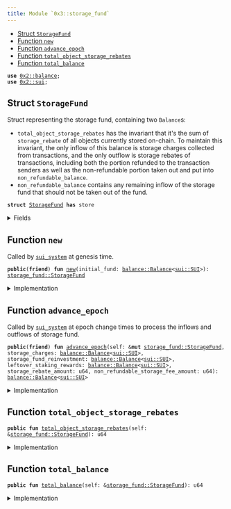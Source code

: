 ```yaml
---
title: Module `0x3::storage_fund`
---
```




-  [Struct `StorageFund`](#0x3_storage_fund_StorageFund)
-  [Function `new`](#0x3_storage_fund_new)
-  [Function `advance_epoch`](#0x3_storage_fund_advance_epoch)
-  [Function `total_object_storage_rebates`](#0x3_storage_fund_total_object_storage_rebates)
-  [Function `total_balance`](#0x3_storage_fund_total_balance)


<pre><code><b>use</b> <a href="../sui-framework/balance.md#0x2_balance">0x2::balance</a>;
<b>use</b> <a href="../sui-framework/sui.md#0x2_sui">0x2::sui</a>;
</code></pre>



<a name="0x3_storage_fund_StorageFund"></a>

## Struct `StorageFund`

Struct representing the storage fund, containing two <code>Balance</code>s:
- <code>total_object_storage_rebates</code> has the invariant that it's the sum of <code>storage_rebate</code> of
all objects currently stored on-chain. To maintain this invariant, the only inflow of this
balance is storage charges collected from transactions, and the only outflow is storage rebates
of transactions, including both the portion refunded to the transaction senders as well as
the non-refundable portion taken out and put into <code>non_refundable_balance</code>.
- <code>non_refundable_balance</code> contains any remaining inflow of the storage fund that should not
be taken out of the fund.


<pre><code><b>struct</b> <a href="../sui-system/storage_fund.md#0x3_storage_fund_StorageFund">StorageFund</a> <b>has</b> store
</code></pre>



<details>
<summary>Fields</summary>


<dl>
<dt>
<code>total_object_storage_rebates: <a href="../sui-framework/balance.md#0x2_balance_Balance">balance::Balance</a>&lt;<a href="../sui-framework/sui.md#0x2_sui_SUI">sui::SUI</a>&gt;</code>
</dt>
<dd>

</dd>
<dt>
<code>non_refundable_balance: <a href="../sui-framework/balance.md#0x2_balance_Balance">balance::Balance</a>&lt;<a href="../sui-framework/sui.md#0x2_sui_SUI">sui::SUI</a>&gt;</code>
</dt>
<dd>

</dd>
</dl>


</details>

<a name="0x3_storage_fund_new"></a>

## Function `new`

Called by <code><a href="../sui-system/sui_system.md#0x3_sui_system">sui_system</a></code> at genesis time.


<pre><code><b>public</b>(<b>friend</b>) <b>fun</b> <a href="../sui-system/storage_fund.md#0x3_storage_fund_new">new</a>(initial_fund: <a href="../sui-framework/balance.md#0x2_balance_Balance">balance::Balance</a>&lt;<a href="../sui-framework/sui.md#0x2_sui_SUI">sui::SUI</a>&gt;): <a href="../sui-system/storage_fund.md#0x3_storage_fund_StorageFund">storage_fund::StorageFund</a>
</code></pre>



<details>
<summary>Implementation</summary>


<pre><code><b>public</b>(package) <b>fun</b> <a href="../sui-system/storage_fund.md#0x3_storage_fund_new">new</a>(initial_fund: Balance&lt;SUI&gt;) : <a href="../sui-system/storage_fund.md#0x3_storage_fund_StorageFund">StorageFund</a> {
    <a href="../sui-system/storage_fund.md#0x3_storage_fund_StorageFund">StorageFund</a> {
        // At the beginning there's no <a href="../sui-framework/object.md#0x2_object">object</a> in the storage yet
        total_object_storage_rebates: <a href="../sui-framework/balance.md#0x2_balance_zero">balance::zero</a>(),
        non_refundable_balance: initial_fund,
    }
}
</code></pre>



</details>

<a name="0x3_storage_fund_advance_epoch"></a>

## Function `advance_epoch`

Called by <code><a href="../sui-system/sui_system.md#0x3_sui_system">sui_system</a></code> at epoch change times to process the inflows and outflows of storage fund.


<pre><code><b>public</b>(<b>friend</b>) <b>fun</b> <a href="../sui-system/storage_fund.md#0x3_storage_fund_advance_epoch">advance_epoch</a>(self: &<b>mut</b> <a href="../sui-system/storage_fund.md#0x3_storage_fund_StorageFund">storage_fund::StorageFund</a>, storage_charges: <a href="../sui-framework/balance.md#0x2_balance_Balance">balance::Balance</a>&lt;<a href="../sui-framework/sui.md#0x2_sui_SUI">sui::SUI</a>&gt;, storage_fund_reinvestment: <a href="../sui-framework/balance.md#0x2_balance_Balance">balance::Balance</a>&lt;<a href="../sui-framework/sui.md#0x2_sui_SUI">sui::SUI</a>&gt;, leftover_staking_rewards: <a href="../sui-framework/balance.md#0x2_balance_Balance">balance::Balance</a>&lt;<a href="../sui-framework/sui.md#0x2_sui_SUI">sui::SUI</a>&gt;, storage_rebate_amount: u64, non_refundable_storage_fee_amount: u64): <a href="../sui-framework/balance.md#0x2_balance_Balance">balance::Balance</a>&lt;<a href="../sui-framework/sui.md#0x2_sui_SUI">sui::SUI</a>&gt;
</code></pre>



<details>
<summary>Implementation</summary>


<pre><code><b>public</b>(package) <b>fun</b> <a href="../sui-system/storage_fund.md#0x3_storage_fund_advance_epoch">advance_epoch</a>(
    self: &<b>mut</b> <a href="../sui-system/storage_fund.md#0x3_storage_fund_StorageFund">StorageFund</a>,
    storage_charges: Balance&lt;SUI&gt;,
    storage_fund_reinvestment: Balance&lt;SUI&gt;,
    leftover_staking_rewards: Balance&lt;SUI&gt;,
    storage_rebate_amount: u64,
    non_refundable_storage_fee_amount: u64,
) : Balance&lt;SUI&gt; {
    // Both the reinvestment and leftover rewards are not <b>to</b> be refunded so they go <b>to</b> the non-refundable <a href="../sui-framework/balance.md#0x2_balance">balance</a>.
    self.non_refundable_balance.join(storage_fund_reinvestment);
    self.non_refundable_balance.join(leftover_staking_rewards);

    // The storage charges for the epoch come from the storage rebate of the new objects created
    // and the new storage rebates of the objects modified during the epoch so we put the charges
    // into `total_object_storage_rebates`.
    self.total_object_storage_rebates.join(storage_charges);

    // Split out the non-refundable portion of the storage rebate and put it into the non-refundable <a href="../sui-framework/balance.md#0x2_balance">balance</a>.
    <b>let</b> non_refundable_storage_fee = self.total_object_storage_rebates.split(non_refundable_storage_fee_amount);
    self.non_refundable_balance.join(non_refundable_storage_fee);

    // `storage_rebates` <b>include</b> the already refunded rebates of deleted objects and <b>old</b> rebates of modified objects and
    // should be taken out of the `total_object_storage_rebates`.
    <b>let</b> storage_rebate = self.total_object_storage_rebates.split(storage_rebate_amount);

    // The storage rebate <b>has</b> already been returned <b>to</b> individual transaction senders' gas coins
    // so we <b>return</b> the <a href="../sui-framework/balance.md#0x2_balance">balance</a> <b>to</b> be burnt at the very end of epoch change.
    storage_rebate
}
</code></pre>



</details>

<a name="0x3_storage_fund_total_object_storage_rebates"></a>

## Function `total_object_storage_rebates`



<pre><code><b>public</b> <b>fun</b> <a href="../sui-system/storage_fund.md#0x3_storage_fund_total_object_storage_rebates">total_object_storage_rebates</a>(self: &<a href="../sui-system/storage_fund.md#0x3_storage_fund_StorageFund">storage_fund::StorageFund</a>): u64
</code></pre>



<details>
<summary>Implementation</summary>


<pre><code><b>public</b> <b>fun</b> <a href="../sui-system/storage_fund.md#0x3_storage_fund_total_object_storage_rebates">total_object_storage_rebates</a>(self: &<a href="../sui-system/storage_fund.md#0x3_storage_fund_StorageFund">StorageFund</a>): u64 {
    self.total_object_storage_rebates.value()
}
</code></pre>



</details>

<a name="0x3_storage_fund_total_balance"></a>

## Function `total_balance`



<pre><code><b>public</b> <b>fun</b> <a href="../sui-system/storage_fund.md#0x3_storage_fund_total_balance">total_balance</a>(self: &<a href="../sui-system/storage_fund.md#0x3_storage_fund_StorageFund">storage_fund::StorageFund</a>): u64
</code></pre>



<details>
<summary>Implementation</summary>


<pre><code><b>public</b> <b>fun</b> <a href="../sui-system/storage_fund.md#0x3_storage_fund_total_balance">total_balance</a>(self: &<a href="../sui-system/storage_fund.md#0x3_storage_fund_StorageFund">StorageFund</a>): u64 {
    self.total_object_storage_rebates.value() + self.non_refundable_balance.value()
}
</code></pre>



</details>
